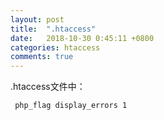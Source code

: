 ```yaml
---
layout: post
title:  ".htaccess"
date:   2018-10-30 0:45:11 +0800
categories: htaccess 
comments: true
---
```


.htaccess文件中：

```bash
 php_flag display_errors 1
```
